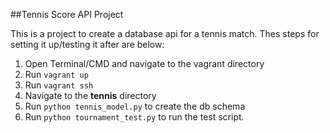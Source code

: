 ##Tennis Score API Project

This is a project to create a database api for a tennis match. Thes steps for setting it up/testing it after are below:

1. Open Terminal/CMD and navigate to the vagrant directory
2. Run `vagrant up`
3. Run `vagrant ssh`
4. Navigate to the **tennis** directory
5. Run `python tennis_model.py` to create the db schema
6. Run `python tournament_test.py` to run the test script.